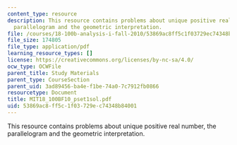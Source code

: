 ```yaml
---
content_type: resource
description: This resource contains problems about unique positive real number, the
  parallelogram and the geometric interpretation.
file: /courses/18-100b-analysis-i-fall-2010/53869ac8ff5c1f03729ec74348b84001_MIT18_100BF10_pset1sol.pdf
file_size: 174805
file_type: application/pdf
learning_resource_types: []
license: https://creativecommons.org/licenses/by-nc-sa/4.0/
ocw_type: OCWFile
parent_title: Study Materials
parent_type: CourseSection
parent_uid: 3ad89456-ba4e-f1be-74a0-7c7912fb0866
resourcetype: Document
title: MIT18_100BF10_pset1sol.pdf
uid: 53869ac8-ff5c-1f03-729e-c74348b84001
---
```

This resource contains problems about unique positive real number, the parallelogram and the geometric interpretation.